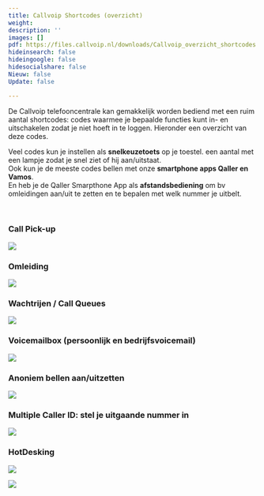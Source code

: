 ```yaml
---
title: Callvoip Shortcodes (overzicht)
weight: 
description: ''
images: []
pdf: https://files.callvoip.nl/downloads/Callvoip_overzicht_shortcodes.pdf
hideinsearch: false
hideingoogle: false
hidesocialshare: false
Nieuw: false
Update: false

---
```

De Callvoip telefooncentrale kan gemakkelijk worden bediend met een ruim aantal shortcodes: codes waarmee je bepaalde functies kunt in- en uitschakelen zodat je niet hoeft in te loggen. Hieronder een overzicht van deze codes.

Veel codes kun je instellen als **snelkeuzetoets** op je toestel. een aantal met een lampje zodat je snel ziet of hij aan/uitstaat.  
Ook kun je de meeste codes bellen met onze **smartphone apps Qaller en Vamos**.  
En heb je de Qaller Smarpthone App als **afstandsbediening** om bv omleidingen aan/uit te zetten en te bepalen met welk nummer je uitbelt.

<br>

### Call Pick-up

![](https://res.cloudinary.com/callvoip/image/upload/v1578046061/shortcodes-callpickup_bnyjgc.jpg)

### Omleiding

![](https://res.cloudinary.com/callvoip/image/upload/v1578046065/shortcodes-omleiding_ocs7ys.jpg)

### Wachtrijen / Call Queues

![](https://res.cloudinary.com/callvoip/image/upload/v1578046068/shortcodes-wachtrijen_obrwsd.jpg)

### Voicemailbox (persoonlijk en bedrijfsvoicemail)

![](https://res.cloudinary.com/callvoip/image/upload/v1578046071/shortcodes-voicemail_z00wl6.jpg)

### Anoniem bellen aan/uitzetten

![](https://res.cloudinary.com/callvoip/image/upload/v1578046077/shortcodes-anoniem_iighkk.jpg)

### Multiple Caller ID: stel je uitgaande nummer in

![](https://res.cloudinary.com/callvoip/image/upload/v1578046073/shortcodes-multiple-caller-id_nplzir.jpg)

### HotDesking

![](https://res.cloudinary.com/callvoip/image/upload/v1578046289/shortcodes-hotdesking_wko8ag.jpg)

![](https://res.cloudinary.com/callvoip/image/upload/v1578046384/shortcodes-apps_ojm71d.jpg)
